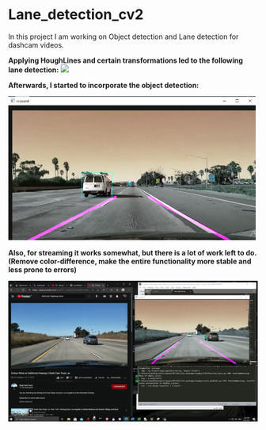 # Lane_detection_cv2
In this project I am working on Object detection and Lane detection for dashcam videos.

__Applying HoughLines and certain transformations led to the following lane detection:__
<img src="https://raw.githubusercontent.com/LeonWolber/Lane_Detection_cv2/master/dashcam_lanes.gif" width="600px">

__Afterwards, I started to incorporate the object detection:__

<img src="https://raw.githubusercontent.com/LeonWolber/Lane_Detection_cv2/master/Capture.PNG" width="500px">

__Also, for streaming it works somewhat, but there is a lot of work left to do. (Remove color-difference, make the entire functionality more stable and less prone to errors)__

<img src="https://raw.githubusercontent.com/LeonWolber/Lane_Detection_cv2/master/lane_detector.gif" width="600px">

